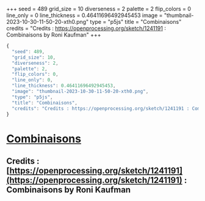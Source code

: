 +++
seed = 489
grid_size = 10
diverseness = 2
palette = 2
flip_colors = 0
line_only = 0
line_thickness = 0.46411696492945453
image = "thumbnail-2023-10-30-11-50-20-xth0.png"
type = "p5js"
title = "Combinaisons"
credits = "Credits : https://openprocessing.org/sketch/1241191 : Combinaisons by Roni Kaufman"
+++




~~~javascript
{
  "seed": 489,
  "grid_size": 10,
  "diverseness": 2,
  "palette": 2,
  "flip_colors": 0,
  "line_only": 0,
  "line_thickness": 0.46411696492945453,
  "image": "thumbnail-2023-10-30-11-50-20-xth0.png",
  "type": "p5js",
  "title": "Combinaisons",
  "credits": "Credits : https://openprocessing.org/sketch/1241191 : Combinaisons by Roni Kaufman"
}
~~~



# [Combinaisons](https://openprocessing.org/sketch/2066485)

## Credits : [https://openprocessing.org/sketch/1241191](https://openprocessing.org/sketch/1241191) : Combinaisons by Roni Kaufman 

